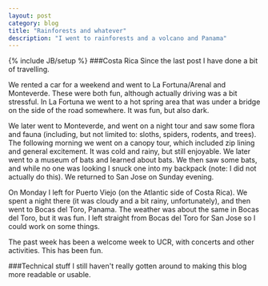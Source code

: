 ```yaml
---
layout: post
category: blog
title: "Rainforests and whatever"
description: "I went to rainforests and a volcano and Panama"
---
```

{% include JB/setup %}
###Costa Rica
Since the last post I have done a bit of travelling.

We rented a car for a weekend and went to La Fortuna/Arenal and Monteverde.
These were both fun, although actually driving was a bit stressful.
In La Fortuna we went to a hot spring area that was under a bridge on the side of the road somewhere.
It was fun, but also dark.

We later went to Monteverde, and went on a night tour and saw some flora and fauna (including, but not limited to: sloths, spiders, rodents, and trees).
The following morning we went on a canopy tour, which included zip lining and general excitement.
It was cold and rainy, but still enjoyable.
We later went to a museum of bats and learned about bats.
We then saw some bats, and while no one was looking I snuck one into my backpack (note: I did not actually do this).
We returned to San Jose on Sunday evening.

On Monday I left for Puerto Viejo (on the Atlantic side of Costa Rica).
We spent a night there (it was cloudy and a bit rainy, unfortunately), and then went to Bocas del Toro, Panama.
The weather was about the same in Bocas del Toro, but it was fun.
I left straight from Bocas del Toro for San Jose so I could work on some things.

The past week has been a welcome week to UCR, with concerts and other activities.
This has been fun.

###Technical stuff
I still haven't really gotten around to making this blog more readable or usable.
